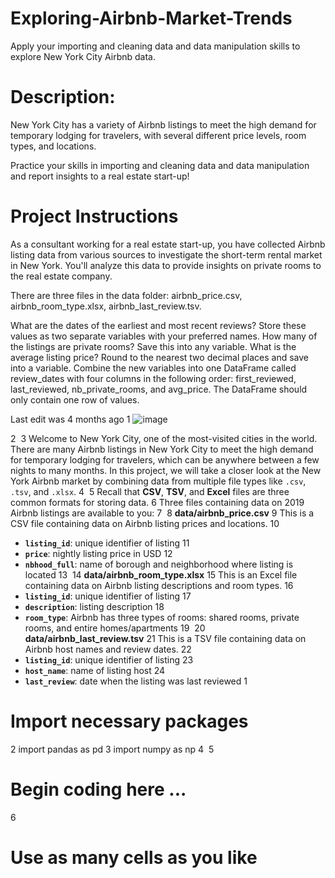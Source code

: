 # Exploring-Airbnb-Market-Trends
Apply your importing and cleaning data and data manipulation skills to explore New York City Airbnb data.

# Description:
New York City has a variety of Airbnb listings to meet the high demand for temporary lodging for travelers, with several different price levels, room types, and locations.

Practice your skills in importing and cleaning data and data manipulation and report insights to a real estate start-up!

# Project Instructions
As a consultant working for a real estate start-up, you have collected Airbnb listing data from various sources to investigate the short-term rental market in New York. You'll analyze this data to provide insights on private rooms to the real estate company.

There are three files in the data folder: airbnb_price.csv, airbnb_room_type.xlsx, airbnb_last_review.tsv.

What are the dates of the earliest and most recent reviews? Store these values as two separate variables with your preferred names.
How many of the listings are private rooms? Save this into any variable.
What is the average listing price? Round to the nearest two decimal places and save into a variable.
Combine the new variables into one DataFrame called review_dates with four columns in the following order: first_reviewed, last_reviewed, nb_private_rooms, and avg_price. The DataFrame should only contain one row of values.

Last edit was 4 months ago
1
![image](https://github.com/user-attachments/assets/57b147c3-45c1-4870-917d-554c7a8e7cce)

2
​
3
Welcome to New York City, one of the most-visited cities in the world. There are many Airbnb listings in New York City to meet the high demand for temporary lodging for travelers, which can be anywhere between a few nights to many months. In this project, we will take a closer look at the New York Airbnb market by combining data from multiple file types like `.csv`, `.tsv`, and `.xlsx`.
4
​
5
Recall that **CSV**, **TSV**, and **Excel** files are three common formats for storing data. 
6
Three files containing data on 2019 Airbnb listings are available to you:
7
​
8
**data/airbnb_price.csv**
9
This is a CSV file containing data on Airbnb listing prices and locations.
10
- **`listing_id`**: unique identifier of listing
11
- **`price`**: nightly listing price in USD
12
- **`nbhood_full`**: name of borough and neighborhood where listing is located
13
​
14
**data/airbnb_room_type.xlsx**
15
This is an Excel file containing data on Airbnb listing descriptions and room types.
16
- **`listing_id`**: unique identifier of listing
17
- **`description`**: listing description
18
- **`room_type`**: Airbnb has three types of rooms: shared rooms, private rooms, and entire homes/apartments
19
​
20
**data/airbnb_last_review.tsv**
21
This is a TSV file containing data on Airbnb host names and review dates.
22
- **`listing_id`**: unique identifier of listing
23
- **`host_name`**: name of listing host
24
- **`last_review`**: date when the listing was last reviewed
1
# Import necessary packages
2
import pandas as pd
3
import numpy as np
4
​
5
# Begin coding here ...
6
# Use as many cells as you like
